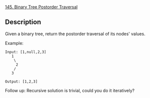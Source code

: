 [145. Binary Tree Postorder Traversal](https://leetcode.com/problems/binary-tree-postorder-traversal/)

## Description

Given a binary tree, return the postorder traversal of its nodes' values.

Example:

```
Input: [1,null,2,3]
   1
    \
     2
    /
   3

Output: [1,2,3]
```

Follow up: Recursive solution is trivial, could you do it iteratively?
